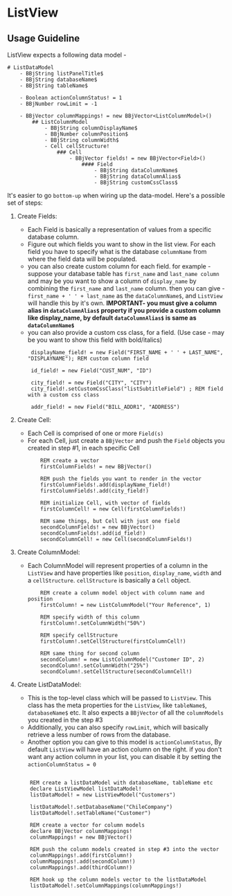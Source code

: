 # ListView 

## Usage Guideline
ListView expects a following data model - 
```
# ListDataModel
    - BBjString listPanelTitle$
    - BBjString databaseName$
    - BBjString tableName$

    - Boolean actionColumnStatus! = 1
    - BBjNumber rowLimit = -1

    - BBjVector columnMappings! = new BBjVector<ListColumnModel>()
        ## ListColumnModel
            - BBjString columnDisplayName$
            - BBjNumber columnPosition$
            - BBjString columnWidth$
            - Cell cellStructure!
                ### Cell
                    - BBjVector fields! = new BBjVector<Field>()
                        #### Field
                            - BBjString dataColumnName$
                            - BBjString dataColumnAlias$
                            - BBjString customCssClass$
```

It's easier to go `bottom-up` when wiring up the data-model. Here's a possible set of steps:
1. Create Fields:
   - Each Field is basically a representation of values from a specific database column.
   - Figure out which fields you want to show in the list view. For each field you have to specify what is the database `columnName` from where the field data will be
   populated.
   - you can also create custom column for each field. for example - suppose your database table has `first_name` and `last_name column` and may be you want to show a
       column of `display_name` by combining the `first_name` and `last_name` column. then you can give - `first_name + ' ' + last_name` as the `dataColumnName$`, and
       `ListView` will handle this by it's own. **IMPORTANT- you must give a column alias in `dataColumnAlias$` property if you provide a custom column like display_name, by default `dataColumnAlias$` is same as `dataColumnName$`**
   - you can also provide a custom css class, for a field. (Use case - may be you want to show this field with bold/italics)
       ```
        displayName_field! = new Field("FIRST_NAME + ' ' + LAST_NAME", "DISPLAYNAME"); REM custom column field

        id_field! = new Field("CUST_NUM", "ID")

        city_field! = new Field("CITY", "CITY")
        city_field!.setCustomCssClass("listSubtitleField") ; REM field with a custom css class

        addr_field! = new Field("BILL_ADDR1", "ADDRESS")
       ```

2. Create Cell:
    - Each Cell is comprised of one or more `Field(s)`
    - For each Cell, just create a `BBjVector` and push the `Field` objects you created in step #1, in each specific Cell
        ```
            REM create a vector
            firstColumnFields! = new BBjVector()

            REM push the fields you want to render in the vector
            firstColumnFields!.add(displayName_field!)
            firstColumnFields!.add(city_field!)

            REM initialize Cell, with vector of fields
            firstColumnCell! = new Cell(firstColumnFields!)

            REM same things, but Cell with just one field
            secondColumnFields! = new BBjVector()
            secondColumnFields!.add(id_field!)
            secondColumnCell! = new Cell(secondColumnFields!)
        ```

3. Create ColumnModel:
    - Each ColumnModel will represent properties of a column in the `ListView` and have properties like `position`, `display_name`, `width` and a `cellStructure`.
        `cellStructure` is basically a `Cell` object.

        ```
            REM create a column model object with column name and position
            firstColumn! = new ListColumnModel("Your Reference", 1)

            REM specify width of this column
            firstColumn!.setColumnWidth("50%")

            REM specify cellStructure
            firstColumn!.setCellStructure(firstColumnCell!)

            REM same thing for second column
            secondColumn! = new ListColumnModel("Customer ID", 2)
            secondColumn!.setColumnWidth("25%")
            secondColumn!.setCellStructure(secondColumnCell!)
        ```

4. Create ListDataModel:
    - This is the top-level class which will be passed to `ListView`. This class has the meta properties for the `ListView`, like `tableName$`, `databaseName$` etc. It
        also expects a `BBjVector` of all the `columnModels` you created in the step #3
    - Additionally, you can also specify `rowLimit`, which will basically retrieve a less number of rows from the database.
    - Another option you can give to this model is `actionColumnStatus`, By default `ListView` will have an action column on the right. if you don't want any action column in your list, you can disable it by setting the `actionColumnStatus = 0`
    
    ```

        REM create a listDataModel with databaseName, tableName etc
        declare ListViewModel listDataModel!
        listDataModel! = new ListViewModel("Customers")
        
        listDataModel!.setDatabaseName("ChileCompany")
        listDataModel!.setTableName("Customer")

        REM create a vector for column models
        declare BBjVector columnMappings!
        columnMappings! = new BBjVector()

        REM push the column models created in step #3 into the vector
        columnMappings!.add(firstColumn!)
        columnMappings!.add(secondColumn!)
        columnMappings!.add(thirdColumn!)

        REM hook up the column models vector to the listDataModel
        listDataModel!.setColumnMappings(columnMappings!)
    ```
